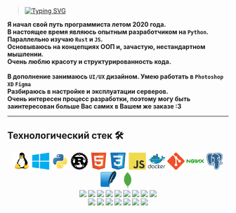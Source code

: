 > [![Typing SVG](https://readme-typing-svg.herokuapp.com?font=Fira+Code&weight=600&size=35&duration=3500&pause=3000&color=A511FF&vCenter=true&width=700&lines=%D0%9F%D1%80%D0%B8%D0%B2%D0%B5%D1%82%2C+%D0%BC%D0%B5%D0%BD%D1%8F+%D0%B7%D0%BE%D0%B2%D1%83%D1%82+DIMFLIX+%F0%9F%91%8B)](https://git.io/typing-svg)         

<b>Я начал свой путь программиста летом 2020 года.</b><br>
<b>В настоящее время являюсь опытным разработчиком на `Python`. Параллельно изучаю `Rust` и `JS`.</b><br>
<b>Основываюсь на концепциях ООП и, зачастую, нестандартном мышлении.</b><br>
<b>Очень люблю красоту и структурированность кода.</b><br><br>
<b>В дополнение занимаюсь `UI/UX` дизайном. Умею работать в `Photoshop` `XD` `Figma`</b><br>
<b>Разбираюсь в настройке и эксплуатации серверов.</b><br>
<b>Очень интересен процесс разработки, поэтому могу быть заинтересован больше Вас самих в Вашем же заказе :3</b>

---
## Технологический стек 🛠
<div align="center">
  <img src="https://github.com/devicons/devicon/blob/master/icons/linux/linux-original.svg" title="Linux" alt="Linux" width="40" height="40"/>
  <img src="https://github.com/devicons/devicon/blob/master/icons/windows8/windows8-original.svg" title="Windows" alt="Windows" width="40" height="40"/>    

  <img src="https://github.com/devicons/devicon/blob/master/icons/python/python-original.svg" title="Python" alt="Python" width="40" height="40"/>
  <img src="https://github.com/devicons/devicon/blob/master/icons/rust/rust-plain.svg" title="Rust" alt="Rust" width="40" height="40"/>
  <img src="https://github.com/devicons/devicon/blob/master/icons/html5/html5-original.svg" title="html5" alt="html5" width="40" height="40"/>
  <img src="https://github.com/devicons/devicon/blob/master/icons/css3/css3-original.svg" title="css" alt="css" width="40" height="40"/>
  <img src="https://github.com/devicons/devicon/blob/master/icons/javascript/javascript-original.svg" title="javascript" alt="javascript" width="40" height="40"/>

  <img src="https://github.com/devicons/devicon/blob/master/icons/docker/docker-original-wordmark.svg" title="Docker" alt="Docker" width="40" height="40"/>
  <img src="https://github.com/devicons/devicon/blob/master/icons/git/git-original.svg" title="Git" alt="Git" width="40" height="40"/>
  <img src="https://github.com/devicons/devicon/blob/master/icons/nginx/nginx-original.svg" title="Nginx" alt="Nginx" width="40" height="40"/>
  <img src="https://github.com/devicons/devicon/blob/master/icons/postgresql/postgresql-plain.svg" title="PostgreSQL" alt="PostgreSQL" width="40" height="40"/>
  <img src="https://github.com/devicons/devicon/blob/master/icons/sqlite/sqlite-original.svg" title="SQLite" alt="SQLite" width="40" height="40"/>
  <img src="https://github.com/devicons/devicon/blob/master/icons/mongodb/mongodb-plain.svg" title="MongoDB" alt="MongoDB" width="40" height="40"/>
  
  <div></div>
  
  <img src="https://img.shields.io/badge/-Django-%23801AE6"/>
  <img src="https://img.shields.io/badge/-Flask-%23801AE6"/>
  <img src="https://img.shields.io/badge/-Aiohttp-%23801AE6"/>
  <img src="https://img.shields.io/badge/-PyQT-%23801AE6"/>
  <img src="https://img.shields.io/badge/-PySide-%23801AE6"/>
  <img src="https://img.shields.io/badge/-Aiogram-%23801AE6"/>
  <img src="https://img.shields.io/badge/-Pyrogram-%23801AE6"/>
  <img src="https://img.shields.io/badge/-Asyncio-%23801AE6"/>
  <img src="https://img.shields.io/badge/-AsyncPg-%23801AE6"/>
  
  <div></div>
  
  <img src="https://img.shields.io/badge/-AioSQLite-%23801AE6"/>
  <img src="https://img.shields.io/badge/-vk_api-%23801AE6"/>
  <img src="https://img.shields.io/badge/-Selenium-%23801AE6"/>
  <img src="https://img.shields.io/badge/-Requests-%23801AE6"/>
  <img src="https://img.shields.io/badge/-CPython-%23801AE6"/>
  <img src="https://img.shields.io/badge/-Pillow-%23801AE6"/>
  <img src="https://img.shields.io/badge/-BeautifulSoup-%23801AE6"/>
</div>
